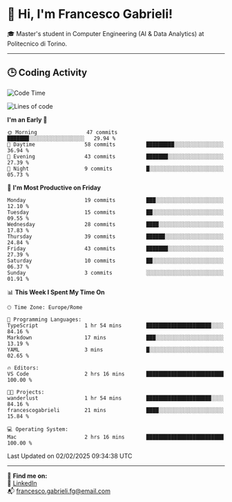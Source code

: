 # 👋 Hi, I'm Francesco Gabrieli!

🎓 Master's student in Computer Engineering (AI & Data Analytics) at Politecnico di Torino.  

---

## 🕒 Coding Activity

<!--START_SECTION:waka-->
![Code Time](http://img.shields.io/badge/Code%20Time-2%20hrs%2016%20mins-blue)

![Lines of code](https://img.shields.io/badge/From%20Hello%20World%20I%27ve%20Written-23.8%20thousand%20lines%20of%20code-blue)

**I'm an Early 🐤** 

```text
🌞 Morning                47 commits          ███████░░░░░░░░░░░░░░░░░░   29.94 % 
🌆 Daytime                58 commits          █████████░░░░░░░░░░░░░░░░   36.94 % 
🌃 Evening                43 commits          ███████░░░░░░░░░░░░░░░░░░   27.39 % 
🌙 Night                  9 commits           █░░░░░░░░░░░░░░░░░░░░░░░░   05.73 % 
```
📅 **I'm Most Productive on Friday** 

```text
Monday                   19 commits          ███░░░░░░░░░░░░░░░░░░░░░░   12.10 % 
Tuesday                  15 commits          ██░░░░░░░░░░░░░░░░░░░░░░░   09.55 % 
Wednesday                28 commits          ████░░░░░░░░░░░░░░░░░░░░░   17.83 % 
Thursday                 39 commits          ██████░░░░░░░░░░░░░░░░░░░   24.84 % 
Friday                   43 commits          ███████░░░░░░░░░░░░░░░░░░   27.39 % 
Saturday                 10 commits          ██░░░░░░░░░░░░░░░░░░░░░░░   06.37 % 
Sunday                   3 commits           ░░░░░░░░░░░░░░░░░░░░░░░░░   01.91 % 
```


📊 **This Week I Spent My Time On** 

```text
🕑︎ Time Zone: Europe/Rome

💬 Programming Languages: 
TypeScript               1 hr 54 mins        █████████████████████░░░░   84.16 % 
Markdown                 17 mins             ███░░░░░░░░░░░░░░░░░░░░░░   13.19 % 
YAML                     3 mins              █░░░░░░░░░░░░░░░░░░░░░░░░   02.65 % 

🔥 Editors: 
VS Code                  2 hrs 16 mins       █████████████████████████   100.00 % 

🐱‍💻 Projects: 
wanderlust               1 hr 54 mins        █████████████████████░░░░   84.16 % 
francescogabrieli        21 mins             ████░░░░░░░░░░░░░░░░░░░░░   15.84 % 

💻 Operating System: 
Mac                      2 hrs 16 mins       █████████████████████████   100.00 % 
```


 Last Updated on 02/02/2025 09:34:38 UTC
<!--END_SECTION:waka-->


---



🔗 **Find me on:**  
💼 [LinkedIn](https://www.linkedin.com/in/francesco-gabrieli)  
📬 francesco.gabrieli.fg@email.com  



